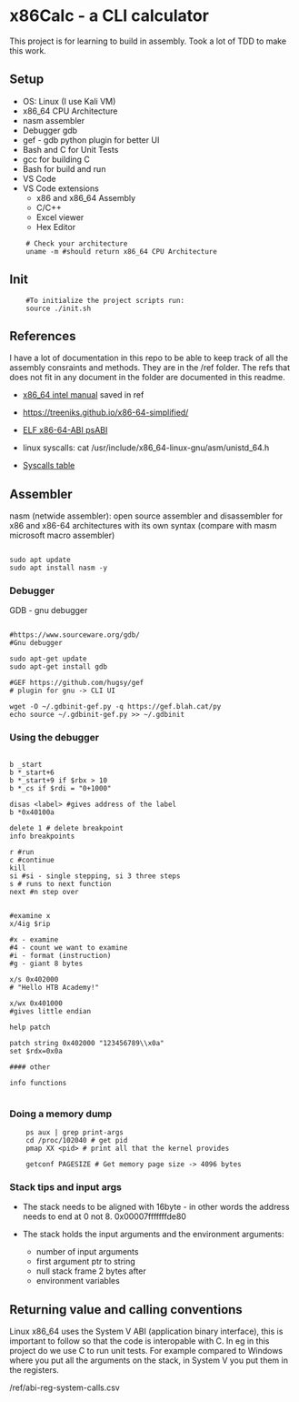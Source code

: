 # x86Calc - a CLI calculator

This project is for learning to build in assembly. Took a lot of TDD to make this work.

## Setup

- OS: Linux (I use Kali VM)
- x86_64 CPU Architecture
- nasm assembler
- Debugger gdb
- gef - gdb python plugin for better UI
- Bash and C for Unit Tests
- gcc for building C
- Bash for build and run
- VS Code
- VS Code extensions
    - x86 and x86_64 Assembly
    - C/C++
    - Excel viewer
    - Hex Editor

```shell
    # Check your architecture
    uname -m #should return x86_64 CPU Architecture
```

## Init

```shell
    #To initialize the project scripts run:
    source ./init.sh
```

## References

I have a lot of documentation in this repo to be able to keep track of all the assembly consraints and methods. They are in the /ref folder. The refs that does not fit in any document in the folder are documented in this readme.

- [x86_64 intel manual](https://www.intel.com/content/dam/www/public/us/en/documents/manuals/64-ia-32-architectures-software-developer-instruction-set-reference-manual-325383.pdf) saved in ref

- https://treeniks.github.io/x86-64-simplified/

- [ELF x86-64-ABI psABI](https://gitlab.com/x86-psABIs/x86-64-ABI)

- linux syscalls: cat /usr/include/x86_64-linux-gnu/asm/unistd_64.h

- [Syscalls table](https://filippo.io/linux-syscall-table/)

## Assembler

nasm (netwide assembler): open source assembler and disassembler for x86 and x86-64 architectures with its own syntax (compare with masm microsoft macro assembler)

```shell

sudo apt update
sudo apt install nasm -y

```

### Debugger

GDB - gnu debugger

```shell

#https://www.sourceware.org/gdb/
#Gnu debugger

sudo apt-get update
sudo apt-get install gdb

#GEF https://github.com/hugsy/gef
# plugin for gnu -> CLI UI

wget -O ~/.gdbinit-gef.py -q https://gef.blah.cat/py
echo source ~/.gdbinit-gef.py >> ~/.gdbinit

```

### Using the debugger


```shell

b _start
b *_start+6
b *_start+9 if $rbx > 10
b *_cs if $rdi = "0+1000"

disas <label> #gives address of the label
b *0x40100a

delete 1 # delete breakpoint
info breakpoints

r #run
c #continue
kill
si #si - single stepping, si 3 three steps
s # runs to next function
next #n step over


#examine x
x/4ig $rip

#x - examine
#4 - count we want to examine
#i - format (instruction)
#g - giant 8 bytes

x/s 0x402000
# "Hello HTB Academy!"

x/wx 0x401000
#gives little endian

help patch

patch string 0x402000 "123456789\\x0a" 
set $rdx=0x0a

#### other

info functions


```

### Doing a memory dump

```shell
    ps aux | grep print-args
    cd /proc/102040 # get pid
    pmap XX <pid> # print all that the kernel provides

    getconf PAGESIZE # Get memory page size -> 4096 bytes  

```

### Stack tips and input args

- The stack needs to be aligned with 16byte - in other words the address needs to end at 0 not 8. 0x00007fffffffde80

- The stack holds the input arguments and the environment arguments:
    - number of input arguments
    - first argument ptr to string
    - null stack frame 2 bytes  after
    - environment variables

## Returning value and calling conventions

Linux x86_64 uses the System V ABI (application binary interface), this is important to follow so that the code is interopable with C. In eg in this project do we use C to run unit tests. For example compared to Windows where you put all the arguments on the stack, in System V you put them in the registers.

/ref/abi-reg-system-calls.csv